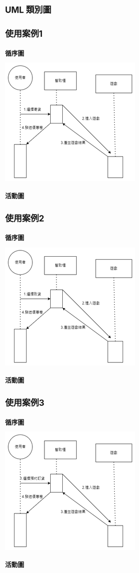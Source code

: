 
# UML 類別圖

# 使用案例1
## 循序圖

![循序1]( 循序1.drawio.png "循序1")
## 活動圖


# 使用案例2
## 循序圖

![循序2]( 循序2.drawio.png "循序2")
## 活動圖

# 使用案例3
## 循序圖 

![循序3]( 循序3.drawio.png "循序3")
## 活動圖
